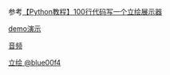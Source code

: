 参考[【Python教程】100行代码写一个立绘展示器](https://www.bilibili.com/video/BV1hf4y1e72o?share_source=copy_web&vd_source=3e0d09ce740508b60a264081c9cea344)

[demo演示](https://www.bilibili.com/video/BV1uB4y157oX?share_source=copy_web&vd_source=3e0d09ce740508b60a264081c9cea344)

[音频](https://www.bilibili.com/video/BV1CP411L7KV?spm_id_from=333.788.top_right_bar_window_history.content.click) 

[立绘 @blue00f4](https://twitter.com/blue00f4)
